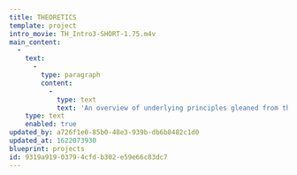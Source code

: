 ```yaml
---
title: THEORETICS
template: project
intro_movie: TH_Intro3-SHORT-1.75.m4v
main_content:
  -
    text:
      -
        type: paragraph
        content:
          -
            type: text
            text: 'An overview of underlying principles gleaned from the complexities in Practics, Poetics, Toetics and Didactics, and what they have in common. Although usually abstract in appearance THEORY de-mystifies the complex by classifying principles in action and demonstrating interrelations.'
    type: text
    enabled: true
updated_by: a726f1e0-85b0-48e3-939b-db6b8482c1d0
updated_at: 1622073930
blueprint: projects
id: 9319a919-0379-4cfd-b302-e59e66c83dc7
---
```


